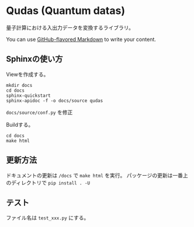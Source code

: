# Qudas (Quantum datas)

量子計算における入出力データを変換するライブラリ。

You can use
[GitHub-flavored Markdown](https://guides.github.com/features/mastering-markdown/)
to write your content.

## Sphinxの使い方

Viewを作成する。
```
mkdir docs
cd docs
sphinx-quickstart
sphinx-apidoc -f -o docs/source qudas
```

`docs/source/conf.py` を修正

Buildする。

```
cd docs
make html
```

## 更新方法
ドキュメントの更新は `/docs` で `make html` を実行。
パッケージの更新は一番上のディレクトリで `pip install . -U`

## テスト
ファイル名は `test_xxx.py` にする。